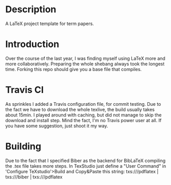 # Description
A LaTeX project template for term papers.

# Introduction
Over the course of the last year, I was finding myself using LaTeX more and more collaboratively. Preparing the whole shebang always took the longest time. Forking this repo should give you a base file that compiles.

# Travis CI
As sprinkles I added a Travis configuration file, for commit testing. Due to the fact we have to download the whole texlive, the build usually takes about 15min. I played around with caching, but did not manage to skip the download and install step. Mind the fact, I'm no Travis power user at all. If you have some suggestion, just shoot it my way.

# Building
Due to the fact that I specified Biber as the backend for BibLaTeX compiling the .tex file takes more steps. 
In TexStudio just define a "User Command" in 'Configure TeXstudio'>Build and Copy&Paste this string: txs:///pdflatex | txs:///biber | txs:///pdflatex